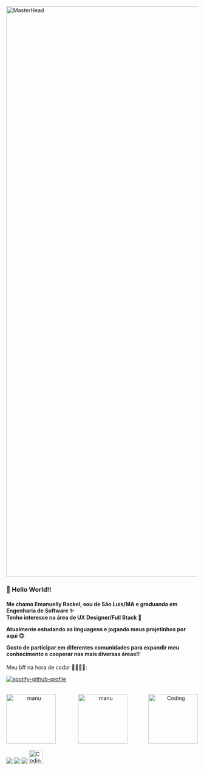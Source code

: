 
  <img src="https://c4.wallpaperflare.com/wallpaper/741/563/743/my-neighbor-totoro-studio-ghibli-anime-wallpaper-preview.jpg" alt="MasterHead" width="1500"/>

### 🍒 Hello World!!
<h4>Me chamo Emanuelly Rackel, sou de São Luís/MA e graduanda em Engenharia de Software ✨
<div>
Tenho interesse na área de UX Designer/Full Stack 🍒 
<p>Atualmente estudando as linguagens e jogando meus projetinhos por aqui 🙃 
<p>Gosto de participar em diferentes comunidades para expandir meu conhecimento e cooperar nas mais diversas áreas!!
</h4>
<div>

</div>
<p>Meu bff na hora de codar 👩🏼‍💻🎶:</p>
</div>

[![spotify-github-profile](https://spotify-github-profile.kittinanx.com/api/view?uid=58avbzqwprq7fdp5o15ifpv2h&cover_image=true&theme=natemoo-re&show_offline=false&background_color=fbc1d2&interchange=false&bar_color=ff8fbf&bar_color_cover=false)](https://github.com/kittinan/spotify-github-profile) 

<br>
<div align="center">
    <img align="left" ; src="https://github-readme-stats.vercel.app/api/top-langs?username=codesmanu&layout=compact&bg_color=d9d9d9&border_color=ffffff&text_color=000000&title_color=000000&size_weight=0&count_weight=1" alt="manu" height = "130em"/>&nbsp;
    <img align="center" src="https://github-readme-stats.vercel.app/api?username=codesmanu&bg_color=d9d9d9&border_color=ffffff&text_color=000000&title_color=000000" alt="manu" height = "130em" />&nbsp;
    <img align="right" alt="Coding" width="auto" height="130em" src="https://i.pinimg.com/originals/e8/4e/db/e84edb279472c7ab49e97ec276d4ffda.gif">
</div>

<br>
<div>
    <a href="https://www.instagram.com/llyrackel/" target="_blank"><img src="https://img.shields.io/badge/-Instagram-%23E4405F?style=for-the-badge&logo=instagram&logoColor=white" target="_blank"></a>
    <a href = "mailto:contact.rackel@gmail.com"><img src="https://img.shields.io/badge/-Gmail-%23333?style=for-the-badge&logo=gmail&logoColor=white" target="_blank"></a>
    <a href="https://www.linkedin.com/in/emanuelly-rackel/" target="_blank"><img src="https://img.shields.io/badge/-LinkedIn-%230077B5?style=for-the-badge&logo=linkedin&logoColor=white" target="_blank"></a> 
    <img align="" alt="Coding" width="auto" height="36px" src="https://media.tenor.com/fYg91qBpDdgAAAAi/bongo-cat-transparent.gif">
  </div>


<!---
codesmanu/codesmanu is a ✨ special ✨ repository because its `README.md` (this file) appears on your GitHub profile.
You can click the Preview link to take a look at your changes.
--->
